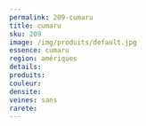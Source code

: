 ```yaml
---
permalink: 209-cumaru
title: cumaru 
sku: 209
image: /img/produits/default.jpg
essence: cumaru 
region: amériques
details: 
produits: 
couleur: 
densite: 
veines: sans
rarete: 
---
```

